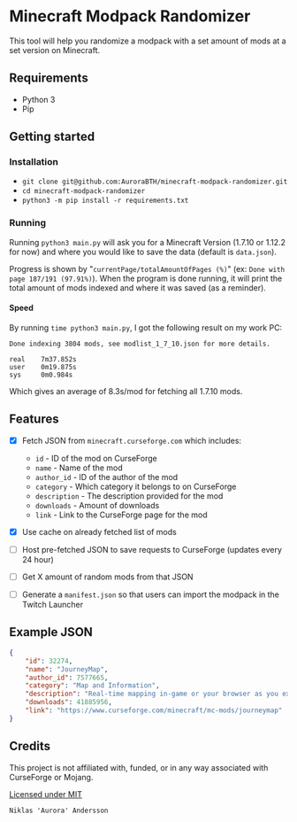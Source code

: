 # Minecraft Modpack Randomizer

This tool will help you randomize a modpack with a set amount of mods at a set version on Minecraft.

## Requirements

* Python 3
* Pip

## Getting started

### Installation

* `git clone git@github.com:AuroraBTH/minecraft-modpack-randomizer.git`
* `cd minecraft-modpack-randomizer`
* `python3 -m pip install -r requirements.txt`

### Running

Running `python3 main.py` will ask you for a Minecraft Version (1.7.10 or 1.12.2 for now) and where you would like to save the data (default is `data.json`).

Progress is shown by "`currentPage/totalAmountOfPages (%)`" (ex: `Done with page 187/191 (97.91%)`). When the program is done running, it will print the total amount of mods indexed and where it was saved (as a reminder).

#### Speed

By running `time python3 main.py`, I got the following result on my work PC:

```
Done indexing 3804 mods, see modlist_1_7_10.json for more details.

real    7m37.852s
user    0m19.875s
sys     0m0.984s
```

Which gives an average of 8.3s/mod for fetching all 1.7.10 mods. 

## Features

- [x] Fetch JSON from `minecraft.curseforge.com` which includes:
    - `id` - ID of the mod on CurseForge
    - `name` - Name of the mod
    - `author_id` - ID of the author of the mod
    - `category` - Which category it belongs to on CurseForge
    - `description` - The description provided for the mod
    - `downloads` - Amount of downloads
    - `link` - Link to the CurseForge page for the mod

- [x] Use cache on already fetched list of mods
- [ ] Host pre-fetched JSON to save requests to CurseForge (updates every 24 hour)
- [ ] Get X amount of random mods from that JSON
- [ ] Generate a `manifest.json` so that users can import the modpack in the Twitch Launcher

## Example JSON

```json
{
    "id": 32274,
    "name": "JourneyMap",
    "author_id": 7577665,
    "category": "Map and Information",
    "description": "Real-time mapping in-game or your browser as you explore.",
    "downloads": 41885956,
    "link": "https://www.curseforge.com/minecraft/mc-mods/journeymap"
}
```

## Credits

This project is not affiliated with, funded, or in any way associated with CurseForge or Mojang.

[Licensed under MIT](LICENSE.md)

```
Niklas 'Aurora' Andersson
```